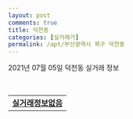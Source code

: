```yaml
---
layout: post
comments: true
title: 덕천동
categories: [실거래가]
permalink: /apt/부산광역시 북구 덕천동
---
```


2021년 07월 05일 덕천동 실거래 정보

<script type="text/javascript">
  google.charts.load('current', {'packages':['corechart']});
  google.charts.setOnLoadCallback(drawChart);

  function drawChart() {
    var data = google.visualization.arrayToDataTable([['거래일', '매매', '전월세', '전매'], ['20-07', 50, 20, 2], ['20-08', 31, 19, 2], ['20-09', 35, 16, 26], ['20-10', 68, 17, 34], ['20-11', 195, 27, 12], ['20-12', 80, 28, 2], ['21-01', 41, 44, 0], ['21-02', 40, 23, 0], ['21-03', 49, 28, 1], ['21-04', 45, 27, 1], ['21-05', 69, 36, 0], ['21-06', 44, 29, 0]]);

    var options = {
      title: '최근 유형별 거래량 추이',
      legend: { position: 'bottom' }
    };

    var chart = new google.visualization.LineChart(document.getElementById('columnchart_material'));
    chart.draw(data, (options));
  }
</script>

<div id="columnchart_material" style="width: 95%; margin-left: -35px; display: block"></div>
<br>
<table>
  <tr>
    <td colspan="4" style="font-weight: bold;"><a href="https://search.naver.com/search.naver?query=덕천동 실거래정보없음">실거래정보없음</a></td>
  </tr>
    
</table>
    